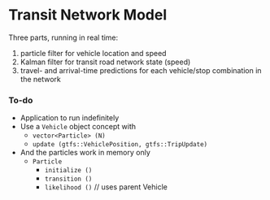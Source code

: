 
# Transit Network Model

Three parts, running in real time:
1. particle filter for vehicle location and speed
2. Kalman filter for transit road network state (speed)
3. travel- and arrival-time predictions for each vehicle/stop combination in the network


### To-do

- Application to run indefinitely
- Use a `Vehicle` object concept with
  - `vector<Particle> (N)`
  - `update (gtfs::VehiclePosition, gtfs::TripUpdate)`
- And the particles work in memory only
  - `Particle`
    - `initialize ()`
    - `transition ()`
    - `likelihood ()` // uses parent Vehicle
